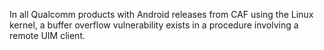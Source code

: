 In all Qualcomm products with Android releases from CAF using the Linux kernel, a buffer overflow vulnerability exists in a procedure involving a remote UIM client.
